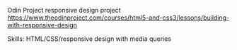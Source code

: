 Odin Project responsive design project
https://www.theodinproject.com/courses/html5-and-css3/lessons/building-with-responsive-design

Skills: HTML/CSS/responsive design with media queries